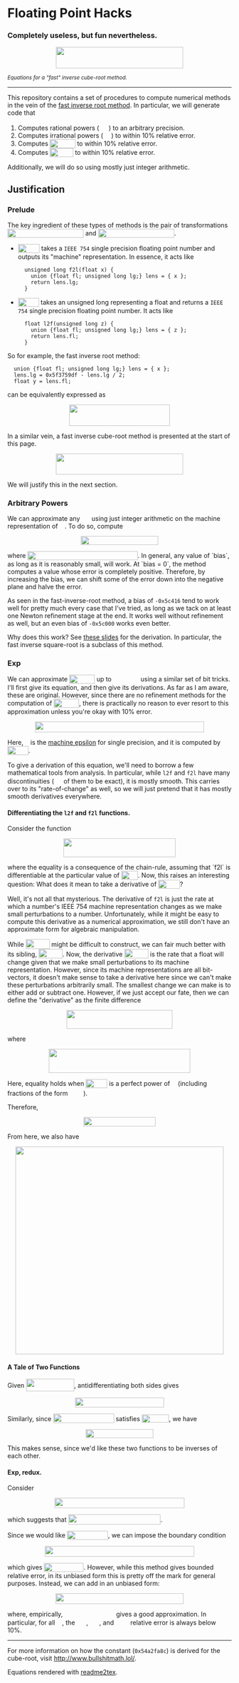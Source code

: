 # Floating Point Hacks

### Completely useless, but fun nevertheless.

<p align="center"><img src="https://rawgit.com/leegao/fast-inverse-cube-root/master/svgs/690b9db878741ab50045c64c303ad998.svg" valign=0px width=285.184pt height=47.6424pt/></p>

<sub>*Equations for a "fast" inverse cube-root method.*</sub>

------------------------------------

This repository contains a set of procedures to compute numerical methods in the vein of the
[fast inverse root method](https://en.wikipedia.org/wiki/Fast_inverse_square_root). In particular,
we will generate code that

1. Computes rational powers (<img src="https://rawgit.com/leegao/fast-inverse-cube-root/master/svgs/d49c11cb1a1f5ee6a6e609ab67b4f6bb.svg" valign=0px width=21.451599999999996pt height=16.85872pt/>) to an arbitrary precision.
2. Computes irrational powers (<img src="https://rawgit.com/leegao/fast-inverse-cube-root/master/svgs/1bed8656510c12b49e4a47c9a81e78ac.svg" valign=0px width=18.439399999999996pt height=13.21354pt/>) to within 10% relative error.
3. Computes <img src="https://rawgit.com/leegao/fast-inverse-cube-root/master/svgs/559b96359a4653a6c35dbf27c11f68d2.svg" valign=-4.962839999999996px width=57.22619999999999pt height=19.85084pt/> to within 10% relative error.
4. Computes <img src="https://rawgit.com/leegao/fast-inverse-cube-root/master/svgs/38f816ed8d9782e71ecfd164e77c5150.svg" valign=-4.962839999999996px width=52.5216pt height=19.85084pt/> to within 10% relative error.

Additionally, we will do so using mostly just integer arithmetic.

## Justification

### Prelude

The key ingredient of these types of methods is the pair of transformations
<img src="https://rawgit.com/leegao/fast-inverse-cube-root/master/svgs/b46a9543f58a8f4ef51bf513d0195b76.svg" valign=-4.962839999999996px width=171.287pt height=19.85084pt/> and 
<img src="https://rawgit.com/leegao/fast-inverse-cube-root/master/svgs/8b1eb6ddb44c5ea9346105ed36f25424.svg" valign=-4.962839999999996px width=171.003pt height=19.85084pt/>.

* <img src="https://rawgit.com/leegao/fast-inverse-cube-root/master/svgs/014a505b8ec0a2e3dd98b6c8577cbdea.svg" valign=-4.962839999999996px width=48.370599999999996pt height=19.85084pt/> takes a `IEEE 754` single precision floating point number and outputs its "machine" representation.
In essence, it acts like


        unsigned long f2l(float x) {
          union {float fl; unsigned long lg;} lens = { x };
          return lens.lg;
        }
* <img src="https://rawgit.com/leegao/fast-inverse-cube-root/master/svgs/2484e1c18e94550c31824679fd30291d.svg" valign=-4.962839999999996px width=47.133199999999995pt height=19.85084pt/> takes an unsigned long representing a float and returns a `IEEE 754` single precision floating point number.
It acts like


        float l2f(unsigned long z) {
          union {float fl; unsigned long lg;} lens = { z };
          return lens.fl;
        }

So for example, the fast inverse root method:

      union {float fl; unsigned long lg;} lens = { x };
      lens.lg = 0x5f3759df - lens.lg / 2;
      float y = lens.fl;

can be equivalently expressed as
<p align="center"><img src="https://rawgit.com/leegao/fast-inverse-cube-root/master/svgs/1956bacf4be82337ef506b5f97ad6590.svg" valign=0px width=225.274pt height=47.6424pt/></p>

In a similar vein, a fast inverse cube-root method is presented at the start of this page.
<p align="center"><img src="https://rawgit.com/leegao/fast-inverse-cube-root/master/svgs/690b9db878741ab50045c64c303ad998.svg" valign=0px width=285.184pt height=47.6424pt/></p>

We will justify this in the next section.

### Arbitrary Powers

We can approximate any <img src="https://rawgit.com/leegao/fast-inverse-cube-root/master/svgs/1bed8656510c12b49e4a47c9a81e78ac.svg" valign=0px width=18.439399999999996pt height=13.21354pt/> using just integer arithmetic on the machine representation of <img src="https://rawgit.com/leegao/fast-inverse-cube-root/master/svgs/332cc365a4987aacce0ead01b8bdcc0b.svg" valign=0px width=11.345199999999998pt height=8.54688pt/>. To do
so, compute
<p align="center"><img src="https://rawgit.com/leegao/fast-inverse-cube-root/master/svgs/85325d7348ff0db8a0a89d53e9cec59f.svg" valign=0px width=173.3018pt height=19.85084pt/></p>
where <img src="https://rawgit.com/leegao/fast-inverse-cube-root/master/svgs/763af86a1c2d443760aeb707325ee397.svg" valign=-4.962839999999996px width=247.61639999999997pt height=19.85084pt/>. In general, any value of `bias`, as long
as it is reasonably small, will work. At `bias = 0`, the method computes a value whose error is completely positive.
Therefore, by increasing the bias, we can shift some of the error down into the negative plane and
halve the error. 

As seen in the fast-inverse-root method, a bias of `-0x5c416` tend to work well for pretty much every case that I've
tried, as long as we tack on at least one Newton refinement stage at the end. It works well without refinement as well,
but an even bias of `-0x5c000` works even better.

Why does this work? See [these slides](http://www.bullshitmath.lol/FastRoot.slides.html) for the derivation. In
particular, the fast inverse square-root is a subclass of this method.

### Exp

We can approximate <img src="https://rawgit.com/leegao/fast-inverse-cube-root/master/svgs/559b96359a4653a6c35dbf27c11f68d2.svg" valign=-4.962839999999996px width=57.22619999999999pt height=19.85084pt/> up to <img src="https://rawgit.com/leegao/fast-inverse-cube-root/master/svgs/b921a412dbb057d50cc70ebb4f18df62.svg" valign=0px width=57.705pt height=12.79276pt/> using a similar set of bit tricks. I'll first give its equation, and then
give its derivations. As far as I am aware, these are original. However, since there are no refinement methods
for the computation of <img src="https://rawgit.com/leegao/fast-inverse-cube-root/master/svgs/559b96359a4653a6c35dbf27c11f68d2.svg" valign=-4.962839999999996px width=57.22619999999999pt height=19.85084pt/>, there is practically no reason to ever resort to this approximation unless you're okay
with 10% error.

<p align="center"><img src="https://rawgit.com/leegao/fast-inverse-cube-root/master/svgs/dd860a34346bda9f243b20a8f2525b7f.svg" valign=0px width=380.43pt height=24.0696pt/></p>

Here, <img src="https://rawgit.com/leegao/fast-inverse-cube-root/master/svgs/7ccca27b5ccc533a2dd72dc6fa28ed84.svg" valign=0px width=8.057379999999998pt height=8.54688pt/> is the [machine epsilon](https://en.wikipedia.org/wiki/Machine_epsilon) for single precision, and it
is computed by <img src="https://rawgit.com/leegao/fast-inverse-cube-root/master/svgs/64885526322d9df034356737808e2ea7.svg" valign=-4.962839999999996px width=46.950799999999994pt height=19.85084pt/>.

To give a derivation of this equation, we'll need to borrow a few mathematical tools from analysis. In particular, while
`l2f` and `f2l` have many discontinuities (<img src="https://rawgit.com/leegao/fast-inverse-cube-root/master/svgs/4f3b183ca15faf05b91c6ad7e3b6d7a5.svg" valign=0px width=17.838199999999997pt height=16.18566pt/> of them to be exact), it is mostly smooth. This
carries over to its "rate-of-change" as well, so we will just pretend that it has mostly smooth derivatives
everywhere.

#### Differentiating the `l2f` and `f2l` functions.
Consider the function
<p align="center"><img src="https://rawgit.com/leegao/fast-inverse-cube-root/master/svgs/12d8e344454774536a8da176b6cc638d.svg" valign=0px width=252.606pt height=42.0354pt/></p>
where the equality is a consequence of the chain-rule, assuming that `f2l` is differentiable at the particular value of
<img src="https://rawgit.com/leegao/fast-inverse-cube-root/master/svgs/210d22201f1dd53994dc748e91210664.svg" valign=-4.962839999999996px width=37.410799999999995pt height=19.85084pt/>. Now, this raises an interesting question: What does it mean to take a derivative of <img src="https://rawgit.com/leegao/fast-inverse-cube-root/master/svgs/014a505b8ec0a2e3dd98b6c8577cbdea.svg" valign=-4.962839999999996px width=48.370599999999996pt height=19.85084pt/>?

Well, it's not all that mysterious. The derivative of `f2l` is just the rate at which a number's IEEE 754 machine
representation changes as we make small perturbations to a number. Unfortunately, while it might be easy to compute
this derivative as a numerical approximation, we still don't have an approximate form for algebraic manipulation.

While <img src="https://rawgit.com/leegao/fast-inverse-cube-root/master/svgs/c380902839f6237c1c6760127ad4ccfa.svg" valign=-4.962799999999991px width=53.9608pt height=21.5936pt/> might be difficult to construct, we can fair much better with its sibling, <img src="https://rawgit.com/leegao/fast-inverse-cube-root/master/svgs/ed9711acdecd664aa11a66b17111740a.svg" valign=-4.962799999999991px width=53.9608pt height=21.5936pt/>.
Now, the derivative <img src="https://rawgit.com/leegao/fast-inverse-cube-root/master/svgs/ed9711acdecd664aa11a66b17111740a.svg" valign=-4.962799999999991px width=53.9608pt height=21.5936pt/> is the rate that a float will change given that we make small perturbations
to its machine representation. However, since its machine representations are all bit-vectors, it doesn't make sense
to take a derivative here since we can't make these perturbations arbitrarily small. The smallest change we can make
is to either add or subtract one. However, if we just accept our fate, then we can define the "derivative" as the finite
difference
<p align="center"><img src="https://rawgit.com/leegao/fast-inverse-cube-root/master/svgs/51b0758e839d40e093628d5fdad75d91.svg" valign=0px width=238.472pt height=42.0354pt/></p>
where
<p align="center"><img src="https://rawgit.com/leegao/fast-inverse-cube-root/master/svgs/594af30420fe403e3ecad1c72cd67c0e.svg" valign=0px width=318.392pt height=53.4994pt/></p>

Here, equality holds when <img src="https://rawgit.com/leegao/fast-inverse-cube-root/master/svgs/71207e357beb2b5cf4f092c9ebcedc2a.svg" valign=-4.962839999999996px width=48.370599999999996pt height=19.85084pt/> is a perfect power of <img src="https://rawgit.com/leegao/fast-inverse-cube-root/master/svgs/76c5792347bb90ef71cfbace628572cf.svg" valign=0px width=9.925319999999996pt height=12.79276pt/> (including fractions of the form <img src="https://rawgit.com/leegao/fast-inverse-cube-root/master/svgs/99f338fcaa9681622b3f135c089bf43a.svg" valign=0px width=31.1066pt height=16.88044pt/>).

Therefore,
<p align="center"><img src="https://rawgit.com/leegao/fast-inverse-cube-root/master/svgs/202b89eea44d638e1fee08bb018a0f17.svg" valign=0px width=161.1932pt height=21.5936pt/></p>

From here, we also have
<p align="center"><img src="https://rawgit.com/leegao/fast-inverse-cube-root/master/svgs/c1a2f7231dfbed1936ce911695bc7903.svg" valign=0px width=468.128pt height=466.066pt/></p>

#### A Tale of Two Functions

Given <img src="https://rawgit.com/leegao/fast-inverse-cube-root/master/svgs/41bd2b9df7093e1c0caa2c5cade45afc.svg" valign=-6.870999999999999px width=108.07119999999999pt height=27.3462pt/>, antidifferentiating both sides gives
<p align="center"><img src="https://rawgit.com/leegao/fast-inverse-cube-root/master/svgs/ec4b015914608948961ad0b8aa7aca12.svg" valign=0px width=200.074pt height=22.1446pt/></p>

Similarly, since <img src="https://rawgit.com/leegao/fast-inverse-cube-root/master/svgs/4517ee70225fd1fbc2a56462aad1fb33.svg" valign=-4.962799999999991px width=136.898pt height=21.5936pt/> satisfies <img src="https://rawgit.com/leegao/fast-inverse-cube-root/master/svgs/fe24365f266dbd2a3c942fa304305bde.svg" valign=-3.8600199999999987px width=61.04859999999999pt height=18.81042pt/>, we have
<p align="center"><img src="https://rawgit.com/leegao/fast-inverse-cube-root/master/svgs/3742db4f3e50f5a3a2b9b24080b3b10e.svg" valign=0px width=152.075pt height=19.85084pt/></p>

This makes sense, since we'd like these two functions to be inverses of each other.

#### Exp, redux.

Consider
<p align="center"><img src="https://rawgit.com/leegao/fast-inverse-cube-root/master/svgs/1f804b1d46ed8b17c6969731592141ac.svg" valign=0px width=291.836pt height=22.1446pt/></p>
which suggests that <img src="https://rawgit.com/leegao/fast-inverse-cube-root/master/svgs/02956f2e4eb289405ddb74c773002d97.svg" valign=-6.887600000000003px width=207.5764pt height=23.8212pt/>.

Since we would like <img src="https://rawgit.com/leegao/fast-inverse-cube-root/master/svgs/fc627948191f20de9f76da56255cf0ff.svg" valign=-4.962839999999996px width=92.2408pt height=19.85084pt/>, we can impose the boundary condition
<p align="center"><img src="https://rawgit.com/leegao/fast-inverse-cube-root/master/svgs/96ca7d2813c9f413253ffba263c6fee6.svg" valign=0px width=336.618pt height=24.0696pt/></p>
which gives <img src="https://rawgit.com/leegao/fast-inverse-cube-root/master/svgs/168268e1451a8dfc43a23b8773d2ab42.svg" valign=-4.962839999999996px width=89.0726pt height=19.85084pt/>. However, while this method gives bounded relative error, in its unbiased form
this is pretty off the mark for general purposes. Instead, we can add in an unbiased form:
<p align="center"><img src="https://rawgit.com/leegao/fast-inverse-cube-root/master/svgs/1768bdc96604f36fc58deea3f106c4f1.svg" valign=0px width=287.168pt height=24.0696pt/></p>
where, empirically, <img src="https://rawgit.com/leegao/fast-inverse-cube-root/master/svgs/63a6561784b752ca7e8a57f1d805d019.svg" valign=0px width=112.22619999999999pt height=13.7853pt/> gives a good approximation. In particular, for all <img src="https://rawgit.com/leegao/fast-inverse-cube-root/master/svgs/55a049b8f161ae7cfeb0197d75aff967.svg" valign=0px width=11.914999999999996pt height=8.54688pt/>, the <img src="https://rawgit.com/leegao/fast-inverse-cube-root/master/svgs/596205e74b63d939fb386f5456910cf6.svg" valign=0px width=21.422199999999997pt height=16.18566pt/>,
<img src="https://rawgit.com/leegao/fast-inverse-cube-root/master/svgs/e8831293b846e3a3799cd6a02e4a0cd9.svg" valign=0px width=21.422199999999997pt height=16.18566pt/>, and <img src="https://rawgit.com/leegao/fast-inverse-cube-root/master/svgs/72d8c986bb268cc5845e6aa7b3d3ce0f.svg" valign=0px width=29.334999999999994pt height=13.56472pt/> relative error is always below 10%.

-------------------------------------

For more information on how the constant (`0x54a2fa8c`) is derived for
the cube-root, visit http://www.bullshitmath.lol/.

Equations rendered with [readme2tex](https://github.com/leegao/readme2tex).